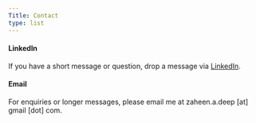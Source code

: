 ```yaml
---
Title: Contact
type: list
---
```



#### LinkedIn
If you have a short message or question, drop a message via [LinkedIn](https://www.linkedin.com/in/zaheenadeep/).


#### Email
For enquiries or longer messages, please email me at zaheen.a.deep [at] gmail [dot] com.



